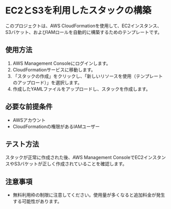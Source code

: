 # EC2とS3を利用したスタックの構築

このプロジェクトは、AWS CloudFormationを使用して、EC2インスタンス、S3バケット、およびIAMロールを自動的に構築するためのテンプレートです。

## 使用方法

1. AWS Management Consoleにログインします。
2. CloudFormationサービスに移動します。
3. 「スタックの作成」をクリックし、「新しいリソースを使用（テンプレートのアップロード）」を選択します。
4. 作成したYAMLファイルをアップロードし、スタックを作成します。

## 必要な前提条件

- AWSアカウント
- CloudFormationの権限があるIAMユーザー

## テスト方法

スタックが正常に作成された後、AWS Management ConsoleでEC2インスタンスやS3バケットが正しく作成されていることを確認します。

## 注意事項

- 無料利用枠の制限に注意してください。使用量が多くなると追加料金が発生する可能性があります。
